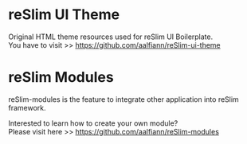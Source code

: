 reSlim UI Theme
=======

Original HTML theme resources used for reSlim UI Boilerplate.  
You have to visit >> https://github.com/aalfiann/reSlim-ui-theme


reSlim Modules
=======

reSlim-modules is the feature to integrate other application into reSlim framework.  
  
Interested to learn how to create your own module?  
Please visit here >> https://github.com/aalfiann/reSlim-modules
